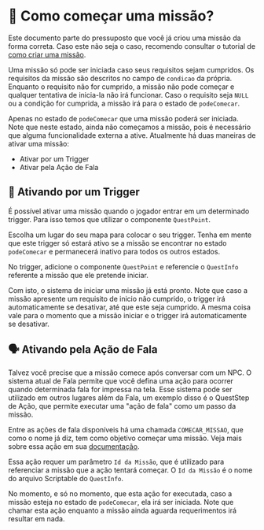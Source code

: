 ﻿# 🏁 Como começar uma missão?
Este documento parte do pressuposto que você já criou uma missão da forma correta. Caso este não seja o caso, recomendo consultar o tutorial de [como criar uma missão](./criar_missao.md).

Uma missão só pode ser iniciada caso seus requisitos sejam cumpridos. Os requisitos da missão são descritos no campo de `condicao` da própria. Enquanto o requisito não for cumprido, a missão não pode começar e qualquer tentativa de inicia-la não irá funcionar. Caso o requisito seja `NULL` ou a condição for cumprida, a missão irá para o estado de `podeComecar`.

Apenas no estado de `podeComecar` que uma missão poderá ser iniciada. Note que neste estado, ainda não começamos a missão, pois é necessário que alguma funcionalidade externa a ative. Atualmente há duas maneiras de ativar uma missão:

 - Ativar por um Trigger
 - Ativar pela Ação de Fala

## 📍 Ativando por um Trigger
É possível ativar uma missão quando o jogador entrar em um determinado trigger. Para isso temos que utilizar o componente `QuestPoint`. 

Escolha um lugar do seu mapa para colocar o seu trigger. Tenha em mente que este trigger só estará ativo se a missão se encontrar no estado `podeComecar` e permanecerá inativo para todos os outros estados.

No trigger, adicione o componente `QuestPoint` e referencie o `QuestInfo` referente a missão que ele pretende iniciar. 



Com isto, o sistema de iniciar uma missão já está pronto. Note que caso a missão apresente um requisito de inicio não cumprido, o trigger irá automaticamente se desativar, até que este seja cumprido. A mesma coisa vale para o momento que a missão iniciar e o trigger irá automaticamente se desativar.


## 🗣️ Ativando pela Ação de Fala
Talvez você precise que a missão comece após conversar com um NPC. O sistema atual de Fala permite que você defina uma ação para ocorrer quando determinada fala for impressa na tela. Esse sistema pode ser utilizado em outros lugares além da Fala, um exemplo disso é o QuestStep de Ação, que permite executar uma "ação de fala" como um passo da missão. 

Entre as ações de fala disponíveis há uma chamada `COMECAR_MISSAO`, que como o nome já diz, tem como objetivo começar uma missão. Veja mais sobre essa ação em sua [documentação](./comportamentos/Acao_COMECAR_MISSAO.md).

Essa ação requer um parâmetro `Id da Missão`, que é utilizado para referenciar a missão que a ação tentará começar. O `Id da Missão` é o nome do arquivo Scriptable do `QuestInfo`.

No momento, e só no momento, que esta ação for executada, caso a missão esteja no estado de `podeComecar`, ela irá ser iniciada. Note que chamar esta ação enquanto a missão ainda aguarda requerimentos irá resultar em nada.


